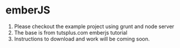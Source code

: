 emberJS
=======
1) Please checkout the example project using grunt and node server
2) The base is from tutsplus.com emberjs tutorial
3) Instructions to download and work will be coming soon.